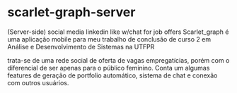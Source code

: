 # scarlet-graph-server
(Server-side) social media linkedin like w/chat for job offers 
Scarlet_graph é uma aplicação mobile para meu trabalho de conclusão de curso 2 em Análise e Desenvolvimento de Sistemas na UTFPR

trata-se de uma rede social de oferta de vagas empregatícias, porém com o diferencial de ser apenas para o público feminino. Conta um algumas features de geração de portfolio automático, sistema de chat e conexão com outros usuários.

